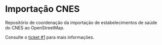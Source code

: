 # Importação CNES

Repositório de coordenação da importação de estabelecimentos de saúde do CNES ao OpenStreetMap. 

Consulte o [ticket #1](https://github.com/OSMBrasil/importacao-cnes/issues/1) para mais informações.
